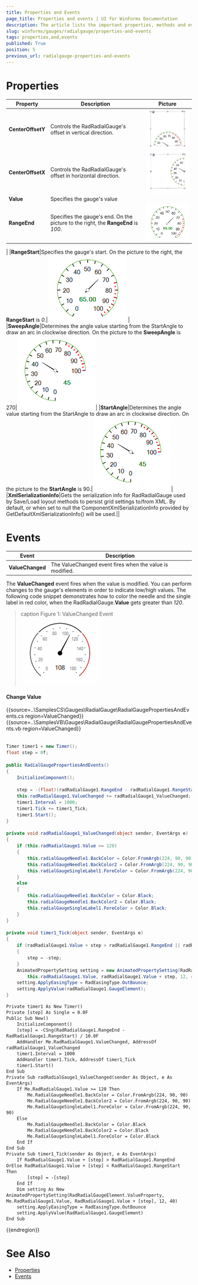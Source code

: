 ```yaml
---
title: Properties and Events
page_title: Properties and events | UI for WinForms Documentation
description: The article lists the important properties, methods and events.
slug: winforms/gauges/radialgauge/properties-and-events
tags: properties,and,events
published: True
position: 5
previous_url: radialgauge-properties-and-events
---
```


# Properties

|Property|Description|Picture|
|------|------|---|
|__CenterOffsetY__|Controls the RadRadialGauge's offset in vertical direction.|![radialgauge-properties-and-events 004](images/radialgauge-properties-and-events004.png)|
|__CenterOffsetX__|Controls the RadRadialGauge's offset in horizontal direction.|![radialgauge-properties-and-events 003](images/radialgauge-properties-and-events003.png)|
|__Value__|Specifies the gauge's value||
|__RangeEnd__|Specifies the gauge's end. On the picture to the right, the __RangeEnd__ is *100*.|![radialgauge-properties-and-events 001](images/radialgauge-properties-and-events001.png)
|
|__RangeStart__|Specifies the gauge's start. On the picture to the right, the __RangeStart__ is *0*.|![radialgauge-properties-and-events 001](images/radialgauge-properties-and-events001.png)
|
|__SweepAngle__|Determines the angle value starting from the StartAngle to draw an arc in clockwise direction. On the picture to the __SweepAngle__ is 270|![radialgauge-properties-and-events 002](images/radialgauge-properties-and-events002.png)|
|__StartAngle__|Determines the angle value starting from the StartAngle to draw an arc in clockwise direction. On the picture to the __StartAngle__ is 90.|![radialgauge-properties-and-events 002](images/radialgauge-properties-and-events002.png)|
|__XmlSerializationInfo__|Gets the serialization info for RadRadialGauge used by Save/Load loyout methods to persist grid settings to/from XML. By default, or when set to null the ComponentXmlSerializationInfo provided by GetDefaultXmlSerializationInfo() will be used.||

# Events

|Event|Description|
|------|------|
|__ValueChanged__|The ValueChanged event fires when the value is modified.|

The __ValueChanged__ event fires when the value is modified. You can perform changes to the gauge's elements in order to indicate low/high values. The following code snippet demonstrates how to color the needle and the single label in red color, when the RadRadialGauge.__Value__ gets greater than *120*.

>caption Figure 1: ValueChanged Event
![radialgauge-properties-and-events 005](images/radialgauge-properties-and-events005.gif) 

#### Change Value

{{source=..\SamplesCS\Gauges\RadialGauge\RadialGaugePropertiesAndEvents.cs region=ValueChanged}} 
{{source=..\SamplesVB\Gauges\RadialGauge\RadialGaugePropertiesAndEvents.vb region=ValueChanged}} 

````C#
        
Timer timer1 = new Timer();
float step = 0f; 
        
public RadialGaugePropertiesAndEvents()
{
    InitializeComponent();
    
    step = -(float)(radRadialGauge1.RangeEnd - radRadialGauge1.RangeStart) / 10f;
    this.radRadialGauge1.ValueChanged += radRadialGauge1_ValueChanged;
    timer1.Interval = 1000;
    timer1.Tick += timer1_Tick;
    timer1.Start();
}
        
private void radRadialGauge1_ValueChanged(object sender, EventArgs e)
{
    if (this.radRadialGauge1.Value >= 120)
    {
        this.radialGaugeNeedle1.BackColor = Color.FromArgb(224, 90, 90);
        this.radialGaugeNeedle1.BackColor2 = Color.FromArgb(224, 90, 90);
        this.radialGaugeSingleLabel1.ForeColor = Color.FromArgb(224, 90, 90);
    }
    else
    {
        this.radialGaugeNeedle1.BackColor = Color.Black;
        this.radialGaugeNeedle1.BackColor2 = Color.Black;
        this.radialGaugeSingleLabel1.ForeColor = Color.Black;
    }
}
        
private void timer1_Tick(object sender, EventArgs e)
{
    if (radRadialGauge1.Value + step > radRadialGauge1.RangeEnd || radRadialGauge1.Value + step < radRadialGauge1.RangeStart)
    {
        step = -step;
    }
    AnimatedPropertySetting setting = new AnimatedPropertySetting(RadRadialGaugeElement.ValueProperty,
        this.radRadialGauge1.Value, radRadialGauge1.Value + step, 12, 40);
    setting.ApplyEasingType = RadEasingType.OutBounce;
    setting.ApplyValue(radRadialGauge1.GaugeElement);
}

````
````VB.NET
Private timer1 As New Timer()
Private [step] As Single = 0.0F
Public Sub New()
    InitializeComponent()
    [step] = -CSng(RadRadialGauge1.RangeEnd - RadRadialGauge1.RangeStart) / 10.0F
    AddHandler Me.RadRadialGauge1.ValueChanged, AddressOf radRadialGauge1_ValueChanged
    timer1.Interval = 1000
    AddHandler timer1.Tick, AddressOf timer1_Tick
    timer1.Start()
End Sub
Private Sub radRadialGauge1_ValueChanged(sender As Object, e As EventArgs)
    If Me.RadRadialGauge1.Value >= 120 Then
        Me.RadialGaugeNeedle1.BackColor = Color.FromArgb(224, 90, 90)
        Me.RadialGaugeNeedle1.BackColor2 = Color.FromArgb(224, 90, 90)
        Me.RadialGaugeSingleLabel1.ForeColor = Color.FromArgb(224, 90, 90)
    Else
        Me.RadialGaugeNeedle1.BackColor = Color.Black
        Me.RadialGaugeNeedle1.BackColor2 = Color.Black
        Me.RadialGaugeSingleLabel1.ForeColor = Color.Black
    End If
End Sub
Private Sub timer1_Tick(sender As Object, e As EventArgs)
    If RadRadialGauge1.Value + [step] > RadRadialGauge1.RangeEnd OrElse RadRadialGauge1.Value + [step] < RadRadialGauge1.RangeStart Then
        [step] = -[step]
    End If
    Dim setting As New AnimatedPropertySetting(RadRadialGaugeElement.ValueProperty, Me.RadRadialGauge1.Value, RadRadialGauge1.Value + [step], 12, 40)
    setting.ApplyEasingType = RadEasingType.OutBounce
    setting.ApplyValue(RadRadialGauge1.GaugeElement)
End Sub

````

{{endregion}}

# See Also

* [Properties](http://docs.telerik.com/devtools/winforms/api/html/properties_t_telerik_wincontrols_ui_gauges_radradialgauge.htm)
* [Events](http://docs.telerik.com/devtools/winforms/api/html/events_t_telerik_wincontrols_ui_gauges_radradialgauge.htm)
